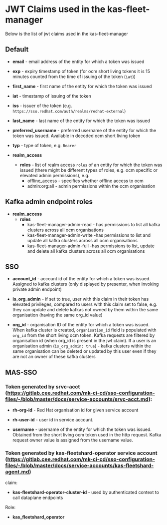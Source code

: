 # JWT Claims used in the kas-fleet-manager

Below is the list of jwt claims used in the kas-fleet-manager

## Default

* **email** - email address of the entity for which a token was issued

* **exp** - expiry timestamp of token (for ocm short living tokens it is 15 minutes counted from the time of issuing of the token (`iat`))

* **first_name** - first name of the entity for which the token was issued

* **iat** - timestamp of issuing of the token

* **iss** - issuer of the token (e.g. `https://sso.redhat.com/auth/realms/redhat-external`)

* **last_name** - last name of the entity for which the token was issued

* **preferred_username** - preferred username of the entity for which the token was issued. Available in decoded ocm short living token

* **typ** - type of token, e.g. `Bearer`

* **realm_access**
	* **roles** - list of realm access `roles` of an entity for which the token was issued (there might be different types of roles, e.g. ocm specific or elevated admin permissions), e.g.
		- offline_access - specifies whether offline access to ocm
		- admin:org:all - admin permissions within the ocm organisation

## Kafka admin endpoint roles

* **realm_access**
	* **roles** 
		- kas-fleet-manager-admin-read - has permissions to list all kafka clusters across all ocm organisations
		- kas-fleet-manager-admin-write -has permissions to list and update all kafka clusters across all ocm organisations
		- kas-fleet-manager-admin-full -has permissions to list, update and delete all kafka clusters across all ocm organisations

## SSO

* **account_id** - account id of the entity for which a token was issued. Assigned to kafka clusters (only displayed by presenter, when invoking private admin endpoint)

* **is_org_admin** - if set to true, user with this claim in their token has elevated privileges, compared to users with this claim set to false, e.g. they can update and delete kafkas not owned by them within the same organisation (having the same org_id value)

* **org_id** - organisation ID of the entity for which a token was issued. When kafka cluster is created, `organisation_id` field is populated with `org_id` from the short living ocm token. Kafka requests are filtered by organisation id (when org_id is present in the jwt claim). If a user is an organisation admin (`is_org_admin: true`) - kafka clusters within the same organisation can be deleted or updated by this user even if they are not an owner of these kafka clusters

## MAS-SSO

### Token generated by srvc-acct (https://gitlab.cee.redhat.com/mk-ci-cd/sso-configuration-files/-/blob/master/docs/service-accounts/srvc-acct.md):

* **rh-org-id** - Red Hat organisation id for given service account

* **rh-user-id** - user id in service account.

* **username** - username of the entity for which the token was issued. Obtained from the short living ocm token used in the http request. Kafka request owner value is assigned from the username value.

### Token generated by kas-fleetshard-operator service account (https://gitlab.cee.redhat.com/mk-ci-cd/sso-configuration-files/-/blob/master/docs/service-accounts/kas-fleetshard-agent.md)

claim:

* **kas-fleetshard-operator-cluster-id** - used by authenticated context to call dataplane endpoints

Role:

* **kas_fleetshard_operator**
